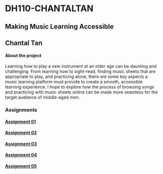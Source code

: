# DH110-CHANTALTAN
## Making Music Learning Accessible
## Chantal Tan
#### About the project
Learning how to play a new instrument at an older age can be daunting and challenging. From learning how to sight-read, finding music sheets that are appropriate to play, and practicing alone, there are some key aspects a music learning platform must provide to create a smooth, accessible learning experience. I hope to explore how the process of browsing songs and practicing with music sheets online can be made more seamless for the target audience of middle-aged men.

### Assignments
#### [Assignment 01](https://github.com/chantaltan/DH110-CHANTALTAN/tree/main/assignment01)
#### [Assignment 02](https://github.com/chantaltan/DH110-CHANTALTAN/blob/main/assignment02/README.md)
#### [Assignment 03](https://github.com/chantaltan/DH110-CHANTALTAN/blob/main/assignment03/README.md)
#### [Assignment 04](https://github.com/chantaltan/DH110-CHANTALTAN/blob/main/assignment04/README.md)
#### [Assignment 05](https://github.com/chantaltan/DH110-CHANTALTAN/blob/main/assignment05/README.md)

